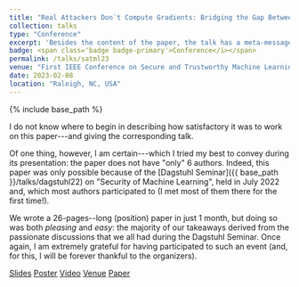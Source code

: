 ```yaml
---
title: "Real Attackers Don`t Compute Gradients: Bridging the Gap Between Adversarial ML Research and Practice"
collection: talks
type: "Conference"
excerpt: 'Besides the content of the paper, the talk has a meta-message.'
badge: <span class='badge badge-primary'>Conference</i></span>
permalink: /talks/satml23
venue: "First IEEE Conference on Secure and Trustworthy Machine Learning"
date: 2023-02-08
location: "Raleigh, NC, USA"
---
```

{% include base_path %}

I do not know where to begin in describing how satisfactory it was to work on this paper---and giving the corresponding talk. 

Of one thing, however, I am certain---which I tried my best to convey during its presentation: the paper does not have "only" 6 authors. Indeed, this paper was only possible because of the [Dagstuhl Seminar]({{ base_path }}/talks/dagstuhl22) on "Security of Machine Learning", held in July 2022 and, which most authors participated to (I met most of them there for the first time!).

We wrote a 26-pages--long (position) paper in just 1 month, but doing so was both _pleasing_ and _easy_: the majority of our takeaways derived from the passionate discussions that we all had during the Dagstuhl Seminar. Once again, I am extremely grateful for having participated to such an event (and, for this, I will be forever thankful to the organizers).



<a class="btn btn-outline-primary my-1 mr-1 btn-sm" href="{{ base_path }}/files/talks/satml23.pdf" target="_blank" rel="noopener">Slides</a>
<a class="btn btn-outline-primary my-1 mr-1 btn-sm" href="{{ base_path }}/files/talks/satml23_poster.pdf" target="_blank" rel="noopener">Poster</a>
<a class="btn btn-outline-primary my-1 mr-1 btn-sm" href="https://youtube.com" target="_blank" rel="noopener">Video</a>
<a class="btn btn-outline-primary my-1 mr-1 btn-sm" href="https://satml.org/" target="_blank" rel="noopener">Venue</a>
<a class="btn btn-outline-primary my-1 mr-1 btn-sm" href="{{base_path}}/publications/satml23" rel="noopener">Paper</a>